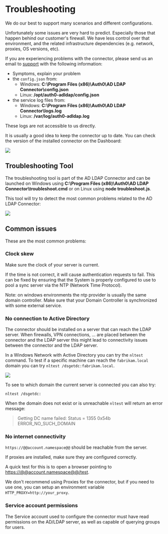 # Troubleshooting

We do our best to support many scenarios and different configurations.

Unfortunately some issues are very hard to predict. Especially those that happen behind our customer's firewall. We have less control over that environment, and the related infrastructure dependencies (e.g. network, proxies, OS versions, etc).

If you are experiencing problems with the connector, please send us an email to [support](mailto:support@auth0.com) with the following information:

-  Symptoms, explain your problem
-  the `config.json` from:
    -  Windows: **C:\Program Files (x86)\Auth0\AD LDAP Connector\config.json**
    -  Linux: **/opt/auth0-adldap/config.json**
-  the service log files from:
    -  Windows: **C:\Program Files (x86)\Auth0\AD LDAP Connector\logs.log**
    -  Linux: **/var/log/auth0-adldap.log**

These logs are not accessible to us directly.

It is usually a good idea to keep the connector up to date. You can check the version of the installed connector on the Dashboard:

![](https://cdn.auth0.com/docs/img/adldap-connector-version.png)

## Troubleshooting Tool

The troubleshooting tool is part of the AD LDAP Connector and can be launched on Windows using **C:\Program Files (x86)\Auth0\AD LDAP Connector\troubleshoot.cmd** or on Linux using **node troubleshoot.js**.

This tool will try to detect the most common problems related to the AD LDAP Connector:

![](https://cdn.auth0.com/docs/img/connector-troubleshooter.png)

## Common issues

These are the most common problems:

### Clock skew

Make sure the clock of your server is current.

If the time is not correct, it will cause authentication requests to fail. This can be fixed by ensuring that the System is properly configured to use to pool a sync server via the NTP (Network Time Protocol).

Note: on windows environments the ntp provider is usually the same domain controller. Make sure that your Domain Controller is synchronized with some external service.

### No connection to Active Directory

The connector should be installed on a server that can reach the LDAP server. When firewalls, VPN connections, ... are placed between the connector and the LDAP server this might lead to connectivity issues between the connector and the LDAP server.

In a Windows Network with Active Directory you can try the `nltest` command. To test if a specific machine can reach the `fabrikam.local` domain you can try `nltest /dsgetdc:fabrikam.local`.

![](https://cdn.auth0.com/docs/img/connector-nltest-domain.png)

To see to which domain the current server is connected you can also try:

```
nltest /dsgetdc:
```

When the domain does not exist or is unreachable `nltest` will return an error message:

> Getting DC name failed: Status = 1355 0x54b ERROR_NO_SUCH_DOMAIN

### No internet connectivity

`https://@@account.namespace@@` should be reachable from the server.

If proxies are installed, make sure they are configured correctly.

A quick test for this is to open a browser pointing to [https://@@account.namespace@@/test](https://@@account.namespace@@/test).

We don't recommend using Proxies for the connector, but if you need to use one, you can setup an environment variable `HTTP_PROXY=http://your_proxy`.

### Service account permissions

The Service account used to configure the connector must have read permissions on the AD/LDAP server, as well as capable of querying groups for users.
